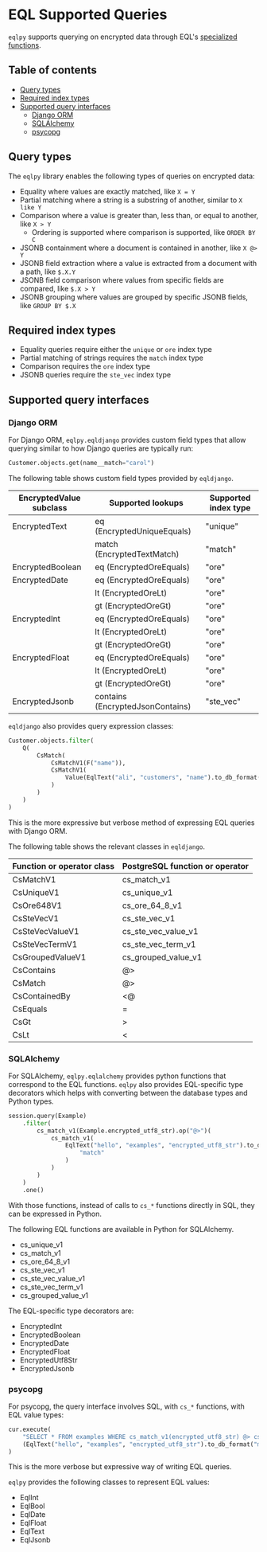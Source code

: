 # EQL Supported Queries

`eqlpy` supports querying on encrypted data through EQL's [specialized functions](https://github.com/cipherstash/encrypt-query-language#searching-data-with-eql).

## Table of contents

- [Query types](#query-types)
- [Required index types](#required-index-types)
- [Supported query interfaces](#supported-query-interfaces)
  - [Django ORM](#django-orm)
  - [SQLAlchemy](#sqlalchemy)
  - [psycopg](#psycopg)

## Query types

The `eqlpy` library enables the following types of queries on encrypted data:

- Equality where values are exactly matched, like `X = Y`
- Partial matching where a string is a substring of another, similar to `X like Y`
- Comparison where a value is greater than, less than, or equal to another, like `X > Y`
  - Ordering is supported where comparison is supported, like `ORDER BY C`
- JSONB containment where a document is contained in another, like `X @> Y`
- JSONB field extraction where a value is extracted from a document with a path, like `$.X.Y`
- JSONB field comparison where values from specific fields are compared, like `$.X > Y`
- JSONB grouping where values are grouped by specific JSONB fields, like `GROUP BY $.X`

## Required index types

- Equality queries require either the `unique` or `ore` index type
- Partial matching of strings requires the `match` index type
- Comparison requires the `ore` index type
- JSONB queries require the `ste_vec` index type

## Supported query interfaces

### Django ORM

For Django ORM, `eqlpy.eqldjango` provides custom field types that allow querying similar to how Django queries are typically run:

```python
Customer.objects.get(name__match="carol")
```

The following table shows custom field types provided by `eqldjango`.

| EncryptedValue subclass | Supported lookups                | Supported index type |
|-------------------------|----------------------------------|----------------------|
| EncryptedText           | eq (EncryptedUniqueEquals)       | "unique"             |
|                         | match (EncryptedTextMatch)       | "match"              |
| EncryptedBoolean        | eq (EncryptedOreEquals)          | "ore"                |
| EncryptedDate           | eq (EncryptedOreEquals)          | "ore"                |
|                         | lt (EncryptedOreLt)              | "ore"                |
|                         | gt (EncryptedOreGt)              | "ore"                |
| EncryptedInt            | eq (EncryptedOreEquals)          | "ore"                |
|                         | lt (EncryptedOreLt)              | "ore"                |
|                         | gt (EncryptedOreGt)              | "ore"                |
| EncryptedFloat          | eq (EncryptedOreEquals)          | "ore"                |
|                         | lt (EncryptedOreLt)              | "ore"                |
|                         | gt (EncryptedOreGt)              | "ore"                |
| EncryptedJsonb          | contains (EncryptedJsonContains) | "ste_vec"            |

`eqldjango` also provides query expression classes:

```python
Customer.objects.filter(
    Q(
        CsMatch(
            CsMatchV1(F("name")),
            CsMatchV1(
                Value(EqlText("ali", "customers", "name").to_db_format("match"))
            )
        )
    )
)
```

This is the more expressive but verbose method of expressing EQL queries with Django ORM.

The following table shows the relevant classes in `eqldjango`.

| Function or operator class | PostgreSQL function or operator |
|----------------------------|---------------------------------|
| CsMatchV1                  | cs_match_v1                     |
| CsUniqueV1                 | cs_unique_v1                    |
| CsOre648V1                 | cs_ore_64_8_v1                  |
| CsSteVecV1                 | cs_ste_vec_v1                   |
| CsSteVecValueV1            | cs_ste_vec_value_v1             |
| CsSteVecTermV1             | cs_ste_vec_term_v1              |
| CsGroupedValueV1           | cs_grouped_value_v1             |
| CsContains                 | @>                              |
| CsMatch                    | @>                              |
| CsContainedBy              | <@                              |
| CsEquals                   | =                               |
| CsGt                       | >                               |
| CsLt                       | <                               |

### SQLAlchemy

For SQLAlchemy, `eqlpy.eqlalchemy` provides python functions that correspond to the EQL functions.
`eqlpy` also provides EQL-specific type decorators which helps with converting between the database types and Python types.

```python
session.query(Example)
    .filter(
        cs_match_v1(Example.encrypted_utf8_str).op("@>")(
            cs_match_v1(
                EqlText("hello", "examples", "encrypted_utf8_str").to_db_format(
                    "match"
                )
            )
        )
    )
    .one()
```

With those functions, instead of calls to `cs_*` functions directly in SQL, they can be expressed in Python.

The following EQL functions are available in Python for SQLAlchemy.

- cs_unique_v1
- cs_match_v1
- cs_ore_64_8_v1
- cs_ste_vec_v1
- cs_ste_vec_value_v1
- cs_ste_vec_term_v1
- cs_grouped_value_v1

The EQL-specific type decorators are:

- EncryptedInt
- EncryptedBoolean
- EncryptedDate
- EncryptedFloat
- EncryptedUtf8Str
- EncryptedJsonb

### psycopg

For psycopg, the query interface involves SQL, with `cs_*` functions, with EQL value types:

```python
cur.execute(
    "SELECT * FROM examples WHERE cs_match_v1(encrypted_utf8_str) @> cs_match_v1(%s)",
    (EqlText("hello", "examples", "encrypted_utf8_str").to_db_format("match"),),
)
```

This is the more verbose but expressive way of writing EQL queries.

`eqlpy` provides the following classes to represent EQL values:

- EqlInt
- EqlBool
- EqlDate
- EqlFloat
- EqlText
- EqlJsonb


